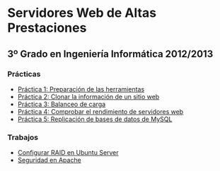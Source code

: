 Servidores Web de Altas Prestaciones
====================================
3º Grado en Ingeniería Informática 2012/2013
--------------------------------------------

### Prácticas
* [Práctica 1: Preparación de las herramientas](practica_01/README.md)
* [Práctica 2: Clonar la información de un sitio web](practica_02/README.md)
* [Práctica 3: Balanceo de carga](practica_03/README.md)
* [Práctica 4: Comprobar el rendimiento de servidores web](practica_04/README.md)
* [Práctica 5: Replicación de bases de datos de MySQL](practica_05/README.md)

### Trabajos
* [Configurar RAID en Ubuntu Server](tra_raid/README.md)
* [Seguridad en Apache](tra_seguridad/README.md)
